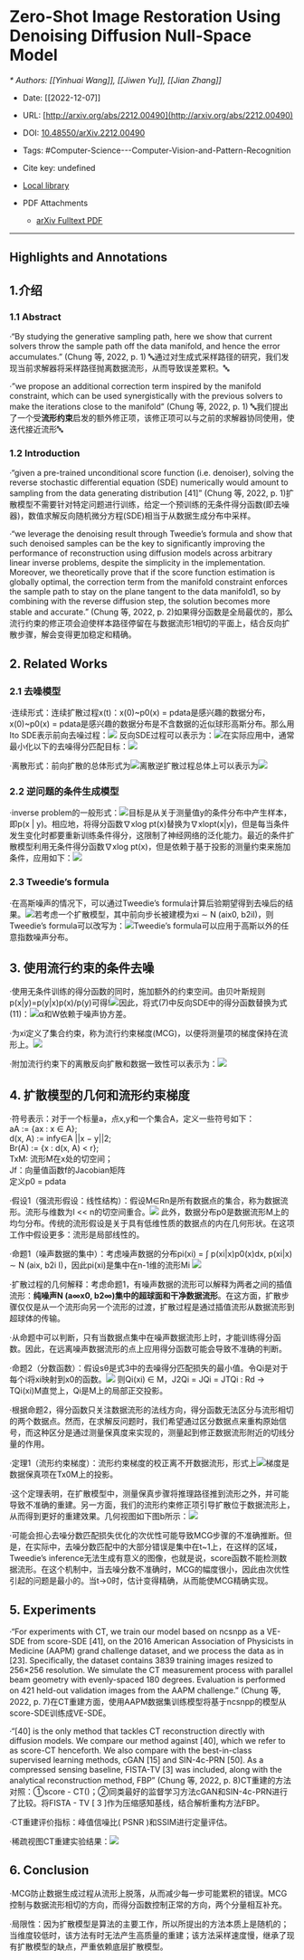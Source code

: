 # Zero-Shot Image Restoration Using Denoising Diffusion Null-Space Model  
<cite>* Authors: [[Yinhuai Wang]], [[Jiwen Yu]], [[Jian Zhang]]</cite>

* Date: [[2022-12-07]]

  

* URL: [http://arxiv.org/abs/2212.00490](http://arxiv.org/abs/2212.00490)  

* DOI: [10.48550/arXiv.2212.00490](https://doi.org/10.48550/arXiv.2212.00490)  

* Tags: #Computer-Science---Computer-Vision-and-Pattern-Recognition

* Cite key: undefined

* [Local library](zotero://select/items/1_RFXIKYBK)  

* PDF Attachments
	- [arXiv Fulltext PDF](zotero://open-pdf/library/items/DNTLKQN7)   

***

## Highlights and Annotations

## 1.介绍

### 1.1 Abstract

·“By studying the generative sampling path, here we show that current solvers throw the sample path off the data manifold, and hence the error accumulates.” (Chung 等, 2022, p. 1) 🔤通过对生成式采样路径的研究，我们发现当前求解器将采样路径抛离数据流形，从而导致误差累积。🔤

·”we propose an additional correction term inspired by the manifold constraint, which can be used synergistically with the previous solvers to make the iterations close to the manifold” (Chung 等, 2022, p. 1) 🔤我们提出了一个受**流形约束**启发的额外修正项，该修正项可以与之前的求解器协同使用，使迭代接近流形🔤

### 1.2 Introduction

·“given a pre-trained unconditional score function (i.e. denoiser), solving the reverse stochastic differential equation (SDE) numerically would amount to sampling from the data generating distribution [41]” (Chung 等, 2022, p. 1)扩散模型不需要针对特定问题进行训练，给定一个预训练的无条件得分函数(即去噪器)，数值求解反向随机微分方程(SDE)相当于从数据生成分布中采样。

·“we leverage the denoising result through Tweedie’s formula and show that such denoised samples can be the key to significantly improving the performance of reconstruction using diffusion models across arbitrary linear inverse problems, despite the simplicity in the implementation. Moreover, we theoretically prove that if the score function estimation is globally optimal, the correction term from the manifold constraint enforces the sample path to stay on the plane tangent to the data manifold1, so by combining with the reverse diffusion step, the solution becomes more stable and accurate.” (Chung 等, 2022, p. 2)如果得分函数是全局最优的，那么流行约束的修正项会迫使样本路径停留在与数据流形1相切的平面上，结合反向扩散步骤，解会变得更加稳定和精确。

## 2. Related Works

### 2.1 去噪模型

·连续形式：连续扩散过程x(t)：x(0)~p0(x) = pdata是感兴趣的数据分布，x(0)~p0(x) = pdata是感兴趣的数据分布是不含数据的近似球形高斯分布。那么用Ito SDE表示前向去噪过程：![](https://github.com/wuyyao/Reading-Notes-Obsidian-/blob/main/Images/images-chungImprovingDiffusionModels2022/1.png?raw=true)
反向SDE过程可以表示为：![](https://github.com/wuyyao/Reading-Notes-Obsidian-/blob/main/Images/images-chungImprovingDiffusionModels2022/2.png?raw=true)在实际应用中，通常最小化以下的去噪得分匹配目标：![](https://github.com/wuyyao/Reading-Notes-Obsidian-/blob/main/Images/images-chungImprovingDiffusionModels2022/3.png?raw=true)

·离散形式：前向扩散的总体形式为![](https://github.com/wuyyao/Reading-Notes-Obsidian-/blob/main/Images/images-chungImprovingDiffusionModels2022/4.png?raw=true)离散逆扩散过程总体上可以表示为![](https://github.com/wuyyao/Reading-Notes-Obsidian-/blob/main/Images/images-chungImprovingDiffusionModels2022/5.png?raw=true)

### 2.2 逆问题的条件生成模型

·inverse problem的一般形式：![](https://github.com/wuyyao/Reading-Notes-Obsidian-/blob/main/Images/images-chungImprovingDiffusionModels2022/6.png?raw=true)目标是从关于测量值y的条件分布中产生样本，即p(x | y)。相应地，将得分函数∇xlog pt(x)替换为∇xlopt(x|y)，但是每当条件发生变化时都要重新训练条件得分，这限制了神经网络的泛化能力。最近的条件扩散模型利用无条件得分函数∇xlog pt(x)，但是依赖于基于投影的测量约束来施加条件，应用如下：![](https://github.com/wuyyao/Reading-Notes-Obsidian-/blob/main/Images/images-chungImprovingDiffusionModels2022/7.png?raw=true)

### 2.3 Tweedie’s formula

·在高斯噪声的情况下，可以通过Tweedie’s formula计算后验期望得到去噪后的结果。![](https://github.com/wuyyao/Reading-Notes-Obsidian-/blob/main/Images/images-chungImprovingDiffusionModels2022/9.png?raw=true)若考虑一个扩散模型，其中前向步长被建模为xi ∼ N (aix0, b2iI)，则Tweedie’s formula可以改写为：![](https://github.com/wuyyao/Reading-Notes-Obsidian-/blob/main/Images/images-chungImprovingDiffusionModels2022/10.png?raw=true)Tweedie’s formula可以应用于高斯以外的任意指数噪声分布。

## 3. 使用流行约束的条件去噪

·使用无条件训练的得分函数的同时，施加额外的约束空间。由贝叶斯规则p(x|y)=p(y|x)p(x)/p(y)可得!![](https://github.com/wuyyao/Reading-Notes-Obsidian-/blob/main/Images/images-chungImprovingDiffusionModels2022/11.png?raw=true)因此，将式(7)中反向SDE中的得分函数替换为式(11)：![](https://github.com/wuyyao/Reading-Notes-Obsidian-/blob/main/Images/images-chungImprovingDiffusionModels2022/12.png?raw=true)α和W依赖于噪声协方差。

·为xi定义了集合约束，称为流行约束梯度(MCG)，以便将测量项的梯度保持在流形上。![](https://github.com/wuyyao/Reading-Notes-Obsidian-/blob/main/Images/images-chungImprovingDiffusionModels2022/13.png?raw=true)

·附加流行约束下的离散反向扩散和数据一致性可以表示为：![](https://github.com/wuyyao/Reading-Notes-Obsidian-/blob/main/Images/images-chungImprovingDiffusionModels2022/15.png?raw=true)

## 4. 扩散模型的几何和流形约束梯度

·符号表示：对于一个标量a，点x,y和一个集合A，定义一些符号如下：  
aA := {ax : x ∈ A};  
d(x, A) := infy∈A ||x − y||2;  
Br(A) := {x : d(x, A) < r};  
TxM: 流形M在x处的切空间；  
Jf：向量值函数f的Jacobian矩阵  
定义p0 = pdata

·假设1（强流形假设：线性结构）：假设M∈Rn是所有数据点的集合，称为数据流形。流形与维数为l << n的切空间重合。![](https://github.com/wuyyao/Reading-Notes-Obsidian-/blob/main/Images/images-chungImprovingDiffusionModels2022/16.png?raw=true)
此外，数据分布p0是数据流形M上的均匀分布。传统的流形假设是关于具有低维性质的数据点的内在几何形状。在这项工作中假设更多：流形是局部线性的。

·命题1（噪声数据的集中）：考虑噪声数据的分布pi(xi) = ∫ p(xi|x)p0(x)dx, p(xi|x) ∼ N (aix, b2i I)，因此pi(xi)是集中在n-1维的流形Mi ![](https://github.com/wuyyao/Reading-Notes-Obsidian-/blob/main/Images/images-chungImprovingDiffusionModels2022/17.png?raw=true)

·扩散过程的几何解释：考虑命题1，有噪声数据的流形可以解释为两者之间的插值流形：**纯噪声N (a∞x0, b2∞)集中的超球面和干净数据流形**。在这方面，扩散步骤仅仅是从一个流形向另一个流形的过渡，扩散过程是通过插值流形从数据流形到超球体的传输。

·从命题中可以判断，只有当数据点集中在噪声数据流形上时，才能训练得分函数。因此，在远离噪声数据流形的点上应用得分函数可能会导致不准确的判断。

·命题2（分数函数）：假设sθ是式3中的去噪得分匹配损失的最小值。令Qi是对于每个i将xi映射到x0的函数。![](https://github.com/wuyyao/Reading-Notes-Obsidian-/blob/main/Images/images-chungImprovingDiffusionModels2022/18.png?raw=true)
则Qi(xi) ∈ M，J2Qi = JQi = JTQi : Rd → TQi(xi)M直觉上，Qi是M上的局部正交投影。

·根据命题2，得分函数只关注数据流形的法线方向，得分函数无法区分与流形相切的两个数据点。然而，在求解反问题时，我们希望通过区分数据点来重构原始信号，而这种区分是通过测量保真度来实现的，测量起到修正数据流形附近的切线分量的作用。

·定理1（流形约束梯度）：流形约束梯度的校正离不开数据流形，形式上![](https://github.com/wuyyao/Reading-Notes-Obsidian-/blob/main/Images/images-chungImprovingDiffusionModels2022/19.png?raw=true)梯度是数据保真项在Tx0M上的投影。

·这个定理表明，在扩散模型中，测量保真步骤将推理路径推到流形之外，并可能导致不准确的重建。另一方面，我们的流形约束修正项引导扩散位于数据流形上，从而得到更好的重建效果。几何视图如下图b所示：![](https://github.com/wuyyao/Reading-Notes-Obsidian-/blob/main/Images/images-chungImprovingDiffusionModels2022/20.png?raw=true)

·可能会担心去噪分数匹配损失优化的次优性可能导致MCG步骤的不准确推断。但是，在实际中，去噪分数匹配中的大部分错误是集中在t~1上，在这样的区域，Tweedie’s inference无法生成有意义的图像，也就是说，score函数不能检测数据流形。在这个机制中，当去噪分数不准确时，MCG的幅度很小，因此由次优性引起的问题是最小的。当t→0时，估计变得精确，从而能使MCG精确实现。

## 5. Experiments

·“For experiments with CT, we train our model based on ncsnpp as a VE-SDE from score-SDE [41], on the 2016 American Association of Physicists in Medicine (AAPM) grand challenge dataset, and we process the data as in [23]. Specifically, the dataset contains 3839 training images resized to 256×256 resolution. We simulate the CT measurement process with parallel beam geometry with evenly-spaced 180 degrees. Evaluation is performed on 421 held-out validation images from the AAPM challenge.” (Chung 等, 2022, p. 7)在CT重建方面，使用AAPM数据集训练模型将基于ncsnpp的模型从score-SDE训练成VE-SDE。

·“[40] is the only method that tackles CT reconstruction directly with diffusion models. We compare our method against [40], which we refer to as score-CT henceforth. We also compare with the best-in-class supervised learning methods, cGAN [15] and SIN-4c-PRN [50]. As a compressed sensing baseline, FISTA-TV [3] was included, along with the analytical reconstruction method, FBP” (Chung 等, 2022, p. 8)CT重建的方法对照：①score - CT()；②同类最好的监督学习方法cGAN和SIN-4c-PRN进行了比较。将FISTA - TV [ 3 ]作为压缩感知基线，结合解析重构方法FBP。

·CT重建评价指标：峰值信噪比( PSNR )和SSIM进行定量评估。

·稀疏视图CT重建实验结果：![](https://github.com/wuyyao/Reading-Notes-Obsidian-/blob/main/Images/images-chungImprovingDiffusionModels2022/21.png?raw=true)

## 6. Conclusion

·MCG防止数据生成过程从流形上脱落，从而减少每一步可能累积的错误。MCG控制与数据流形相切的方向，而得分函数控制正常的方向，两个分量相互补充。

·局限性：因为扩散模型是算法的主要工作，所以所提出的方法本质上是随机的；当维度较低时，该方法有时无法产生高质量的重建；该方法采样速度慢，继承了现有扩散模型的缺点，严重依赖底层扩散模型。